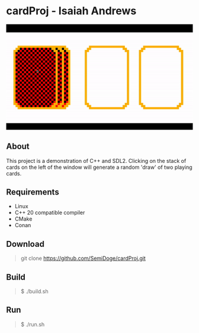 # cardProj - Isaiah Andrews

![demo-gif](https://raw.githubusercontent.com/SemiDoge/cardProj/main/res/demoGIF.gif)

## About

This project is a demonstration of C++ and SDL2. Clicking on the stack of cards on the left of the window will generate a random 'draw' of two playing cards.

## Requirements

* Linux
* C++ 20 compatible compiler
* CMake
* Conan

## Download

> git clone https://github.com/SemiDoge/cardProj.git

## Build

> $ ./build.sh

## Run

> $ ./run.sh